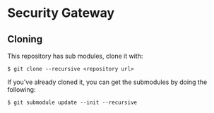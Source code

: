 # Security Gateway

## Cloning

This repository has sub modules, clone it with:

```text
$ git clone --recursive <repository url>
```

If you've already cloned it, you can get the submodules by doing the following:

```text
$ git submodule update --init --recursive
```